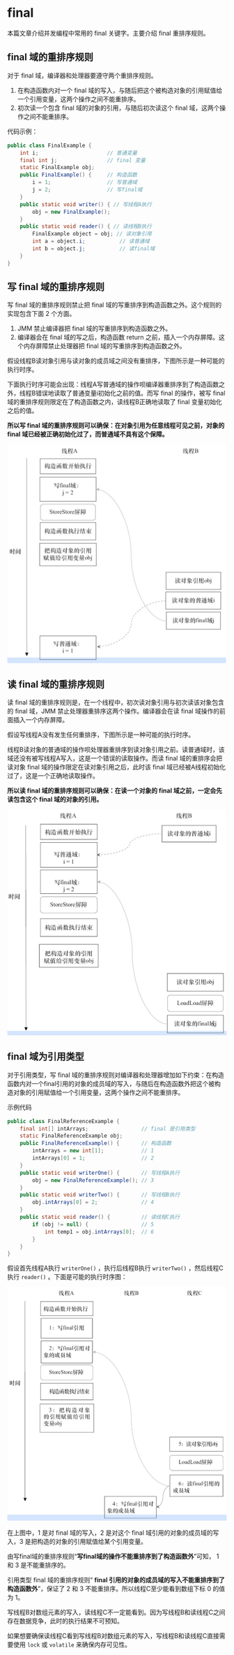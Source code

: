 # final

本篇文章介绍并发编程中常用的 final 关键字。主要介绍 final 重排序规则。

## final 域的重排序规则

对于 final 域，编译器和处理器要遵守两个重排序规则。

1. 在构造函数内对一个 final 域的写入，与随后把这个被构造对象的引用赋值给一个引用变量，这两个操作之间不能重排序。
2. 初次读一个包含 final 域的对象的引用，与随后初次读这个 final 域，这两个操作之间不能重排序。



代码示例：

```java
public class FinalExample {
    int i;                      // 普通变量
    final int j;                // final 变量
    static FinalExample obj;
    public FinalExample() {     // 构造函数
        i = 1;                  // 写普通域
        j = 2;                  // 写final域
    }
    public static void writer() { // 写线程A执行
        obj = new FinalExample();
    }
    public static void reader() { // 读线程B执行
        FinalExample object = obj; // 读对象引用
        int a = object.i;           // 读普通域
        int b = object.j;           // 读final域
    }
}
```

## 写 final 域的重排序规则

写 final 域的重排序规则禁止把 final 域的写重排序到构造函数之外。这个规则的实现包含下面 2 个方面。

1. JMM 禁止编译器把 final 域的写重排序到构造函数之外。
2. 编译器会在 final 域的写之后，构造函数 return 之前，插入一个内存屏障。这个内存屏障禁止处理器把 final 域的写重排序到构造函数之外。

假设线程B读对象引用与读对象的成员域之间没有重排序，下图所示是一种可能的执行时序。

下面执行时序可能会出现：线程A写普通域的操作呗编译器重排序到了构造函数之外，线程B错误地读取了普通变量i初始化之前的值。而写 final 的操作，被写 final 域的重排序规则限定在了构造函数之内，读线程B正确地读取了 final 变量初始化之后的值。

**所以写 final 域的重排序规则可以确保：在对象引用为任意线程可见之前，对象的 final 域已经被正确初始化过了，而普通域不具有这个保障。**

![](image/JMM-4.png ':size=50%')



## 读 final 域的重排序规则

读 final 域的重排序规则是，在一个线程中，初次读对象引用与初次读该对象包含的 final 域，JMM 禁止处理器重排序这两个操作。编译器会在读 final 域操作的前面插入一个内存屏障。

假设写线程A没有发生任何重排序，下图所示是一种可能的执行时序。

线程B读对象的普通域的操作呗处理器重排序到读对象引用之前。读普通域时，该域还没有被写线程A写入，这是一个错误的读取操作。而读 final 域的重排序会把读对象 final 域的操作限定在读对象引用之后，此时该 final 域已经被A线程初始化过了，这是一个正确地读取操作。

**所以读 final 域的重排序规则可以确保：在读一个对象的 final 域之前，一定会先读包含这个 final 域的对象的引用。**

![](image/JMM-5.png ':size=50%')



## final 域为引用类型

对于引用类型，写 final 域的重排序规则对编译器和处理器增加如下约束：在构造函数内对一个final引用的对象的成员域的写入，与随后在构造函数外把这个被构造对象的引用赋值给一个引用变量，这两个操作之间不能重排序。

示例代码

```java
public class FinalReferenceExample {
    final int[] intArrays;                 // final 是引用类型
    static FinalReferenceExample obj;
    public FinalReferenceExample() {       // 构造函数
        intArrays = new int[1];            // 1
        intArrays[0] = 1;                  // 2
    }
    public static void writerOne() {       // 写线程A执行
        obj = new FinalReferenceExample(); // 3
    }
    public static void writerTwo() {       // 写线程B执行
        obj.intArrays[0] = 2;              // 4
    }
    public static void reader() {          // 读线程C执行
        if (obj != null) {                 // 5
            int temp1 = obj.intArrays[0];  // 6
        }
    }
}
```

假设首先线程A执行  `writerOne()` ，执行后线程B执行 `writerTwo()` ，然后线程C执行 `reader()` 。下面是可能的执行时序图：

![](image/JMM-6.png ':size=50%')



在上图中，1 是对 final 域的写入，2 是对这个 final 域引用的对象的成员域的写入，3 是把构造的对象的引用赋值给某个引用变量。

由写final域的重排序规则“**写final域的操作不能重排序到了构造函数外**”可知， 1 和 3 是不能重排序的。

引用类型 final 域的重排序规则“ **final 引用的对象的成员域的写入不能重排序到了构造函数外**”，保证了 2 和 3 不能重排序。所以线程C至少能看到数组下标 0 的值为 1。

写线程B对数组元素的写入，读线程C不一定能看到。因为写线程B和读线程C之间存在数据竞争，此时的执行结果不可预知。

如果想要确保读线程C看到写线程B对数组元素的写入，写线程B和读线程C直接需要使用 `lock` 或 `volatile` 来确保内存可见性。

